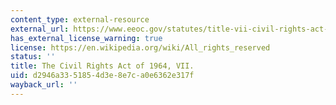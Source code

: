 ```yaml
---
content_type: external-resource
external_url: https://www.eeoc.gov/statutes/title-vii-civil-rights-act-1964#:~:text=Title%20VII%20prohibits%20employment%20discrimination,L.&text=Be%20it%20enacted%20by%20the,Civil%20Rights%20Act%20of%201964%22.
has_external_license_warning: true
license: https://en.wikipedia.org/wiki/All_rights_reserved
status: ''
title: The Civil Rights Act of 1964, VII.
uid: d2946a33-5185-4d3e-8e7c-a0e6362e317f
wayback_url: ''
---
```

